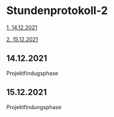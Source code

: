 <h1>Stundenprotokoll-2</h1>

<a href="#1">1. 14.12.2021</a>

<a href="#2">2. 15.12.2021</a>


<h2 id="1">14.12.2021</h1>

Projektfindugsphase

<h2 id="2">15.12.2021</h1>

Projektfindungsphase
